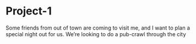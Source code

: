 # Project-1
 Some friends from out of town are coming to visit me, and I want to plan a special night out for us.  We’re looking to do a pub-crawl through the city
